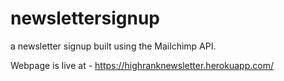 # newslettersignup
a newsletter signup built using the Mailchimp API. 


Webpage is live at - https://highranknewsletter.herokuapp.com/
